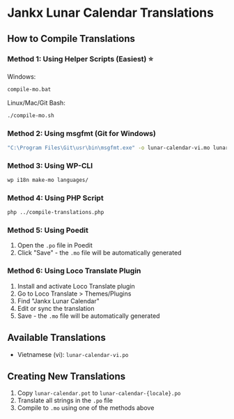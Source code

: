 # Jankx Lunar Calendar Translations

## How to Compile Translations

### Method 1: Using Helper Scripts (Easiest) ⭐
Windows:
```cmd
compile-mo.bat
```

Linux/Mac/Git Bash:
```bash
./compile-mo.sh
```

### Method 2: Using msgfmt (Git for Windows)
```bash
"C:\Program Files\Git\usr\bin\msgfmt.exe" -o lunar-calendar-vi.mo lunar-calendar-vi.po --statistics
```

### Method 3: Using WP-CLI
```bash
wp i18n make-mo languages/
```

### Method 4: Using PHP Script
```bash
php ../compile-translations.php
```

### Method 5: Using Poedit
1. Open the `.po` file in Poedit
2. Click "Save" - the `.mo` file will be automatically generated

### Method 6: Using Loco Translate Plugin
1. Install and activate Loco Translate plugin
2. Go to Loco Translate > Themes/Plugins
3. Find "Jankx Lunar Calendar"
4. Edit or sync the translation
5. Save - the `.mo` file will be automatically generated

## Available Translations

- Vietnamese (vi): `lunar-calendar-vi.po`

## Creating New Translations

1. Copy `lunar-calendar.pot` to `lunar-calendar-{locale}.po`
2. Translate all strings in the `.po` file
3. Compile to `.mo` using one of the methods above

